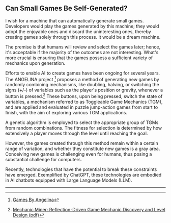 ## Can Small Games Be Self-Generated?

I wish for a machine that can automatically generate small games. Developers would play the games generated by this machine; they would adopt the enjoyable ones and discard the uninteresting ones, thereby creating games solely through this process. It would be a dream machine.

The premise is that humans will review and select the games later; hence, it's acceptable if the majority of the outcomes are not interesting. What's more crucial is ensuring that the games possess a sufficient variety of mechanics upon generation.

Efforts to enable AI to create games have been ongoing for several years. The ANGELINA project [^1] proposes a method of generating new games by randomly combining mechanisms, like doubling, halving, or switching the signs (+/-) of variables such as the player's position or gravity, whenever a button is pressed.[^2] These buttons, upon being pressed, switch the state of variables, a mechanism referred to as Toggleable Game Mechanics (TGM), and are applied and evaluated in puzzle jump-action games from start to finish, with the aim of exploring various TGM applications.

A genetic algorithm is employed to select the appropriate group of TGMs from random combinations. The fitness for selection is determined by how extensively a player moves through the level until reaching the goal.

However, the games created through this method remain within a certain range of variation, and whether they constitute new games is a gray area. Conceiving new games is challenging even for humans, thus posing a substantial challenge for computers.

Recently, technologies that have the potential to break these constraints have emerged. Exemplified by ChatGPT, these technologies are embodied in AI chatbots equipped with Large Language Models (LLM).

---

[^1]: [Games By Angelina](http://www.gamesbyangelina.org/)
[^2]: [Mechanic Miner: Reflection-Driven Game Mechanic Discovery and Level Design (pdf)](https://www.possibilityspace.org/papers/evo13.pdf)
